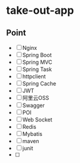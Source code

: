 # take-out-app



## Point

- [ ] Nginx
- [ ] Spring Boot
- [ ] Spring MVC
- [ ] Spring Task
- [ ] httpclient
- [ ] Spring Cache
- [ ] JWT
- [ ] 阿里云OSS
- [ ] Swagger
- [ ] POI
- [ ] Web Socket
- [ ] Redis
- [ ] Mybatis
- [ ] maven
- [ ] junit
- [ ] 
